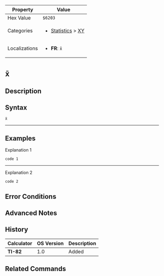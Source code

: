 | Property      | Value |
|---------------|-------|
| Hex Value     | `$6203`|
| Categories    | <ul><li>[Statistics](<../categories/Statistics.md>) > [XY](<../categories/Statistics.md#XY>)</li></ul> |
| Localizations | <ul><li><b>FR</b>: `x̄`</li></ul> |

# `x̄`

## Description




## Syntax
`x̄`

<hr>

## Examples

Explanation 1
```ti-basic
code 1
```
---
Explanation 2
```ti-basic
code 2
```

## Error Conditions


## Advanced Notes


## History
| Calculator | OS Version | Description |
|------------|------------|-------------|
| <b>TI-82</b> | 1.0 | Added

## Related Commands

    